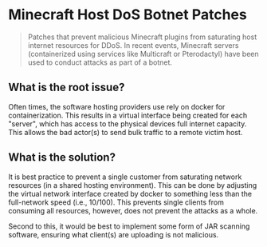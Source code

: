 # Minecraft Host DoS Botnet Patches
> Patches that prevent malicious Minecraft plugins from saturating host internet resources for DDoS. In recent events, Minecraft servers (containerized using services like Multicraft or Pterodactyl) have been used to conduct attacks as part of a botnet.

## What is the root issue?
Often times, the software hosting providers use rely on docker for containerization. This results in a virtual interface being created for each "server", which has access to the physical devices full internet capacity. This allows the bad actor(s) to send bulk traffic to a remote victim host.

## What is the solution?
It is best practice to prevent a single customer from saturating network resources (in a shared hosting environment). This can be done by adjusting the virtual network interface created by docker to something less than the full-network speed (i.e., 10/100). This prevents single clients from consuming all resources, however, does not prevent the attacks as a whole.

Second to this, it would be best to implement some form of JAR scanning software, ensuring what client(s) are uploading is not malicious.
